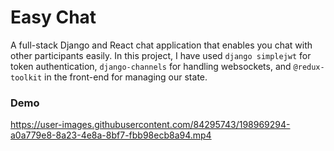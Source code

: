 # Easy Chat

A full-stack Django and React chat application that enables you chat with other participants easily. In this project, I have used `django simplejwt` for token authentication, `django-channels` for handling websockets, and `@redux-toolkit` in the front-end for managing our state.

### Demo


https://user-images.githubusercontent.com/84295743/198969294-a0a779e8-8a23-4e8a-8bf7-fbb98ecb8a94.mp4

